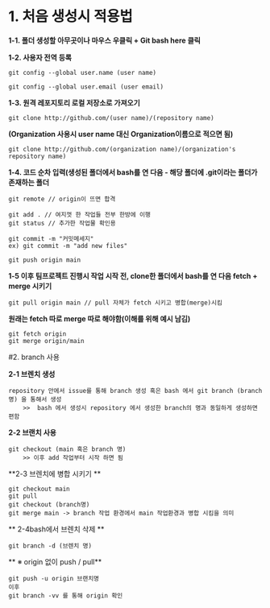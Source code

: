 # 1. 처음 생성시 적용법

**1-1. 폴더 생성할 아무곳이나 마우스 우클릭 + Git bash here 클릭**

**1-2. 사용자 전역 등록**
```
git config --global user.name (user name)

git config --global user.email (user email)
```

**1-3. 원격 레포지토리 로컬 저장소로 가져오기**

```
git clone http://github.com/(user name)/(repository name)
```
**(Organization 사용시 user name 대신 Organization이름으로 적으면 됨)**

```
git clone http://github.com/(organization name)/(organization's repository name)
```

**1-4. 코드 순차 입력(생성된 폴더에서 bash를 연 다음 - 해당 폴더에 .git이라는 폴더가 존재하는 폴더**

```
git remote // origin이 뜨면 합격

git add . // 여지껏 한 작업들 전부 한방에 이행
git status // 추가한 작업물 확인용

git commit -m "커밋메세지"
ex) git commit -m "add new files"

git push origin main 
```

**1-5 이후 팀프로젝트 진행시 작업 시작 전, clone한 폴더에서 bash를 연 다음 fetch + merge 시키기**

```
git pull origin main // pull 자체가 fetch 시키고 병합(merge)시킴

```
**원래는 fetch 따로 merge 따로 해야함(이해를 위해 예시 남김)**
```
git fetch origin
git merge origin/main
```

#2. branch 사용

**2-1 브렌치 생성**
```
repository 안에서 issue를 통해 branch 생성 혹은 bash 에서 git branch (branch 명) 을 통해서 생성 
	>>  bash 에서 생성시 repository 에서 생성한 branch의 명과 동일하게 생성하면 편함
```

**2-2 브랜치 사용**
```
git checkout (main 혹은 branch 명)
	>> 이후 add 작업부터 시작 하면 됨

```

**2-3 브렌치에 병합 시키기 **
```
git checkout main
git pull
git checkout (branch명)
git merge main -> branch 작업 환경에서 main 작업환경과 병합 시킴을 의미
```

** 2-4bash에서 브렌치 삭제 **
```
git branch -d (브렌치 명)
```

** ※ origin 없이 push / pull**
```
git push -u origin 브랜치명 
이후 
git branch -vv 를 통해 origin 확인
```

